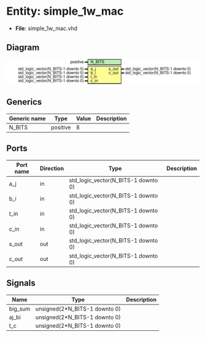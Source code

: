 # Entity: simple_1w_mac 

- **File**: simple_1w_mac.vhd
## Diagram

![Diagram](simple_1w_mac.svg "Diagram")
## Generics

| Generic name | Type     | Value | Description |
| ------------ | -------- | ----- | ----------- |
| N_BITS       | positive | 8     |             |
## Ports

| Port name | Direction | Type                                | Description |
| --------- | --------- | ----------------------------------- | ----------- |
| a_j       | in        | std_logic_vector(N_BITS-1 downto 0) |             |
| b_i       | in        | std_logic_vector(N_BITS-1 downto 0) |             |
| t_in      | in        | std_logic_vector(N_BITS-1 downto 0) |             |
| c_in      | in        | std_logic_vector(N_BITS-1 downto 0) |             |
| s_out     | out       | std_logic_vector(N_BITS-1 downto 0) |             |
| c_out     | out       | std_logic_vector(N_BITS-1 downto 0) |             |
## Signals

| Name    | Type                          | Description |
| ------- | ----------------------------- | ----------- |
| big_sum | unsigned(2*N_BITS-1 downto 0) |             |
| aj_bi   | unsigned(2*N_BITS-1 downto 0) |             |
| t_c     | unsigned(2*N_BITS-1 downto 0) |             |
